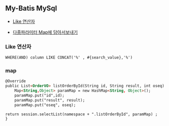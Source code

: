 ## My-Batis MySql

- [Like 연산자](#like-연산자)

- [다중파라미터 Map에 담아서보내기](#map)




### Like 연산자

```html
WHERE(AND) column LIKE CONCAT('%' , #{search_value},'%')
```


### map

```html
@Override
public List<OrderVO> listOrderById(String id, String result, int oseq) {
	Map<String,Object> paramMap = new HashMap<String, Object>();
	paramMap.put("id",id);
	paramMap.put("result", result);
	paramMap.put("oseq", oseq);

return session.selectList(namespace + ".listOrderById", paramMap) ;
}
```
